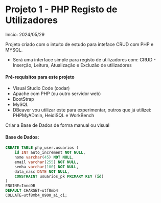 # Projeto 1 - PHP Registo de Utilizadores
Início: 2024/05/29

Projeto criado com o intuíto de estudo para inteface CRUD com PHP e MYSQL.
- Será uma interface simple para registo de utilizadores com:
CRUD - Inserção, Leitura, Atualização e Excluzão de utilizadores 


#### Pré-requisitos para este projeto
- Visual Studio Code (codar)
- Apache com PHP (ou outro servidor web)
- BootStrap
- MySQL
- DBeaver vou utilizar este para experimentar, outros que já utilizei: PHPMyADmin, HeidiSQL e WorkBench

Criar a Base de Dados de forma manual ou visual

#### Base de Dados:

~~~sql
CREATE TABLE php_user.usuarios (
	id INT auto_increment NOT NULL,
	nome varchar(45) NOT NULL,
	email varchar(255) NOT NULL,
	senha varchar(100) NOT NULL,
	data_nasc DATE NOT NULL,
	CONSTRAINT usuarios_pk PRIMARY KEY (id)
)
ENGINE=InnoDB
DEFAULT CHARSET=utf8mb4
COLLATE=utf8mb4_0900_ai_ci;
~~~

